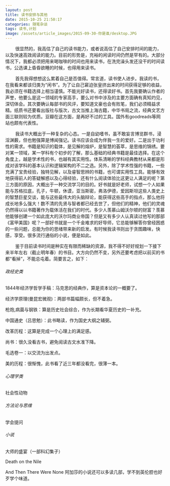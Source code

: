 ```yaml
---
layout: post
title: 读书安排与其他
date: 2015-10-25 21:50:17
categories: 随笔杂谈
tags: 读书,计划
image: /assets/article_images/2015-09-30-你是谁/desktop.JPG
---
```


&#160; &#160; &#160; &#160;
很显然的，我高估了自己的读书能力，或者说高估了自己安排时间的能力，以及快速高效阅读的能力。目前的形势是，充裕的闲读时间仍然是罕有的。大部分情况下，我都必须把用来喝咖啡的时间也用来读书，在洗完澡头发还没干的时间读书，公选课上昏昏欲睡的时候，也得用来读书。

&#160; &#160; &#160; &#160;
首先我得想想这么累着自己是否值得。常言道，读书使人进步。我读的书，在我看来都该归类为“闲书”。为了让自己窘迫张皇挤出来的时间获得足够的收益，我必须在书籍选择上相当谨慎。不能光好读书，还得读好书。首先我要确认作者的声誉，他要么是这一领域的专家高手，要么对书中涉及的主要方面确有真知灼见，深切体会。其次要确认每部书的风评，要知道文豪也会有败笔，我们必须精益求精。纸质书还要看出版社与版次，古文当推上海古籍，中华书局之流，经典文艺方面三联则较为优质。豆瓣在这方面，是再好不过的工具。国外有goodreads等网站也颇有代表性。

&#160; &#160; &#160; &#160;
我读书大概出于一种复杂的心态。一是自幼嗜书，虽不敢妄言博览群书，浸淫渊薮，但也勉强算是博闻强记。读书应该会成为伴我一生的爱好。二是出于功利性的需求。书籍是知识的载体，是见解的熔炉，是智慧的荟萃，是思维的锦绣。要对某一领域，某一学科有个初步的了解，那么基础的经典书籍是最佳选择。在这个角度上，越是学术性的书，也越有其实用性。体系清晰的学科经典教材从来都是形成对该学科的基本认识和逻辑架构的不二之选。另外，除了学术性强的书籍，一些充满了宝贵经验，独特见解，以及睿智思辨的书籍，也可谓实用性工具。能够有效地获得前人的答疑解惑以及心得经验，还有什么阅读体验比这更让人满足的呢？第三方面的原因，大概出于一种交流学习的目的。好书就是好老师，试想一个人如果能与苏格拉底，孔子，牛顿，休谟，亚当斯密，弗洛伊德，爱因斯坦这些人类史上的智慧巨星交谈，能与这些最伟大的头脑辩论，能获得这些高手的指点，那么他将成长地多么强大！数不清的先贤与智者都已经去世了，但他们的精神，他们的灵魂仍然得以以书籍著作为载体活在我们的时代。多少人羡慕山姆沃尔顿的财富？羡慕他能够创建一个如此庞大的沃尔玛商业帝国？但是又有多少人认真读过他写的那部《富甲美国》呢？一部好书就是一个千金难求的好导师，它总能够解答你曾经困惑的一些问题，总能为你的思绪带来新的启发。有时候我读书则出于贪图趣味，快感，享受。很多流行通俗的小说，便是如此。

&#160; &#160; &#160; &#160;
鉴于目前读书时间是种实在有限而稀缺的资源，我不得不好好规划一下接下来半年左右（截止明年春）的书目。大方向仍然不变，另外还要考虑把以前买的书都“看掉”，不能总屯着。简要言之，如下：

###### 政经史类
1844年经济学哲学手稿：马克思的经典作，算是资本论的一概要了。

经济学原理(曼昆宏微观)：两部书篇幅颇长，但不着急。

枪炮,病菌与钢铁：算是历史社会综合，作为长期看华夏历史的一补充。

中国通史（吕思勉）：此书略读，作为国史大纲之辅弼。

改革历程：这算是完成一个心理上的满足感。

尚书：很久没看古书，避免阅读古文水准下降。

毛选卷一：以交流为出发点。

美的历程：很惭愧，此书看了近三年都没看完，很薄一本。

###### 心理学类
社会性动物

###### 方法论与思维
学会提问

###### 小说
大师的盛宴（一部科幻集子）

Death on the Nile

And Then There Were None  阿加莎的小说还可以多读几部，学不到英伦腔也好歹学个味道。
















